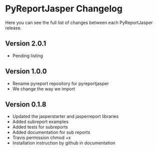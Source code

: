 PyReportJasper Changelog
=============

Here you can see the full list of changes between each PyReportJasper release.

Version 2.0.1
-------------
* Pending listing

Version 1.0.0
-------------
* Rename pyreport repository for pyreportjasper
* We change the way we import

Version 0.1.8
-------------
* Updated the jasperstarter and jasperreport libraries
* Added subreport examples
* Added tests for subreports
* Added documentation for sub reports
* Travis permission chmod +x
* Installation instruction by github in documentation